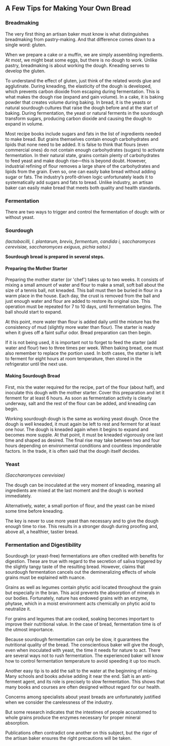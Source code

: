 ## A Few Tips for Making Your Own Bread

### Breadmaking

The very first thing an artisan baker must know is what distinguishes breadmaking from pastry-making. And that difference comes down to a single word: gluten.

When we prepare a cake or a muffin, we are simply assembling ingredients. At most, we might beat some eggs, but there is no dough to work. Unlike pastry, breadmaking is about working the dough. Kneading serves to develop the gluten.

To understand the effect of gluten, just think of the related words glue and agglutinate. During kneading, the elasticity of the dough is developed, which prevents carbon dioxide from escaping during fermentation. This is what makes the dough rise (expand and gain volume). In a cake, it is baking powder that creates volume during baking. In bread, it is the yeasts or natural sourdough cultures that raise the dough before and at the start of baking. During fermentation, the yeast or natural ferments in the sourdough transform sugars, producing carbon dioxide and causing the dough to expand in volume.

Most recipe books include sugars and fats in the list of ingredients needed to make bread. But grains themselves contain enough carbohydrates and lipids that none need to be added. It is false to think that flours (even commercial ones) do not contain enough carbohydrates (sugars) to activate fermentation. In their natural state, grains contain plenty of carbohydrates to feed yeast and make dough rise—this is beyond doubt. However, industrial refining of flour removes a large share of the carbohydrates and lipids from the grain. Even so, one can easily bake bread without adding sugar or fats. The industry’s profit-driven logic unfortunately leads it to systematically add sugars and fats to bread. Unlike industry, an artisan baker can easily make bread that meets both quality and health standards.

### Fermentation

There are two ways to trigger and control the fermentation of dough: with or without yeast.

### Sourdough

_(lactobacilli, I. plantarum, brevis, fermentum, candida i, saccharomyces cerevisiae, saccharomyces exiguus, pichia saitoi.)_

**Sourdough bread is prepared in several steps.**

<div class="fermentation-subsection">

#### Preparing the Mother Starter

Preparing the mother starter (or 'chef') takes up to two weeks. It consists of mixing a small amount of water and flour to make a small, soft ball about the size of a tennis ball, not kneaded. This ball must then be buried in flour in a warm place in the house. Each day, the crust is removed from the ball and just enough water and flour are added to restore its original size. This operation must be repeated for 7 to 10 days, until fermentation begins. The ball should start to expand.

At this point, more water than flour is added daily until the mixture has the consistency of mud (slightly more water than flour). The starter is ready when it gives off a faint sulfur odor. Bread preparation can then begin.

If it is not being used, it is important not to forget to feed the starter (add water and flour) two to three times per week. When baking bread, one must also remember to replace the portion used. In both cases, the starter is left to ferment for eight hours at room temperature, then stored in the refrigerator until the next use.

#### Making Sourdough Bread

First, mix the water required for the recipe, part of the flour (about half), and inoculate this dough with the mother starter. Cover this preparation and let it ferment for at least 6 hours. As soon as fermentation activity is clearly underway, salt and the rest of the flour can be added, and kneading can begin.

Working sourdough dough is the same as working yeast dough. Once the dough is well kneaded, it must again be left to rest and ferment for at least one hour. The dough is kneaded again when it begins to expand and becomes more supple. At that point, it must be kneaded vigorously one last time and shaped as desired. The final rise may take between two and four hours depending on environmental conditions and countless imponderable factors. In the trade, it is often said that the dough itself decides.

</div>

### Yeast

_(Saccharomyces cerevisiae)_

<div class="fermentation-subsection">

The dough can be inoculated at the very moment of kneading, meaning all ingredients are mixed at the last moment and the dough is worked immediately.

Alternatively, water, a small portion of flour, and the yeast can be mixed some time before kneading.

The key is never to use more yeast than necessary and to give the dough enough time to rise. This results in a stronger dough during proofing and, above all, a healthier, tastier bread.

</div>

### Fermentation and Digestibility

Sourdough (or yeast-free) fermentations are often credited with benefits for digestion. These are true with regard to the secretion of saliva triggered by the slightly tangy taste of the resulting bread. However, claims that sourdough fermentation cancels out the demineralizing effects of whole grains must be explained with nuance.

Grains as well as legumes contain phytic acid located throughout the grain but especially in the bran. This acid prevents the absorption of minerals in our bodies. Fortunately, nature has endowed grains with an enzyme, phytase, which in a moist environment acts chemically on phytic acid to neutralize it.

For grains and legumes that are cooked, soaking becomes important to improve their nutritional value. In the case of bread, fermentation time is of the utmost importance.

Because sourdough fermentation can only be slow, it guarantees the nutritional quality of the bread. The conscientious baker will give the dough, even when inoculated with yeast, the time it needs for nature to act. There are several ways not to rush fermentation. The experienced baker will know how to control fermentation temperature to avoid speeding it up too much.

Another easy tip is to add the salt to the water at the beginning of mixing. Many schools and books advise adding it near the end. Salt is an anti-ferment agent, and its role is precisely to slow fermentation. This shows that many books and courses are often designed without regard for our health.

Concerns among specialists about yeast breads are unfortunately justified when we consider the carelessness of the industry.

But some research indicates that the intestines of people accustomed to whole grains produce the enzymes necessary for proper mineral absorption.

Publications often contradict one another on this subject, but the rigor of the artisan baker ensures the right precautions will be taken.
